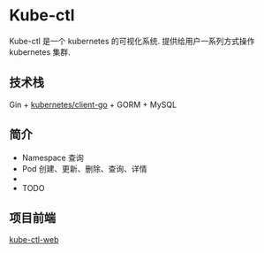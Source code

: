 # Kube-ctl
Kube-ctl 是一个 kubernetes 的可视化系统. 提供给用户一系列方式操作 kubernetes 集群.

## 技术栈
Gin + [kubernetes/client-go](https://github.com/kubernetes/clien-go) + GORM + MySQL

## 简介
- Namespace 查询
- Pod 创建、更新、删除、查询、详情
- 
- TODO

## 项目前端
[kube-ctl-web](https://github.com/crazyfrankie/kube-ctl-web)